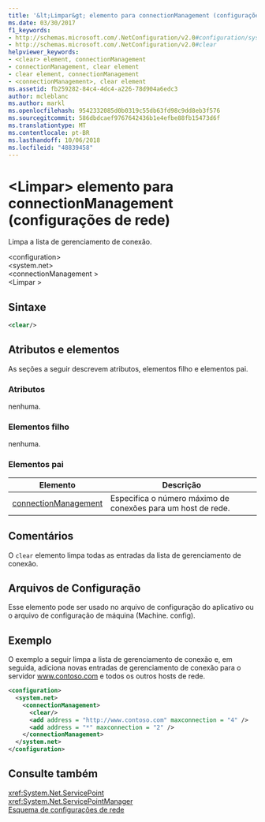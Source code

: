 ```yaml
---
title: '&lt;Limpar&gt; elemento para connectionManagement (configurações de rede)'
ms.date: 03/30/2017
f1_keywords:
- http://schemas.microsoft.com/.NetConfiguration/v2.0#configuration/system.net/connectionManagement/clear
- http://schemas.microsoft.com/.NetConfiguration/v2.0#clear
helpviewer_keywords:
- <clear> element, connectionManagement
- connectionManagement, clear element
- clear element, connectionManagement
- <connectionManagement>, clear element
ms.assetid: fb259282-84c4-4dc4-a226-78d904a6edc3
author: mcleblanc
ms.author: markl
ms.openlocfilehash: 9542332085d0b0319c55db63fd98c9dd8eb3f576
ms.sourcegitcommit: 586dbdcaef9767642436b1e4efbe88fb15473d6f
ms.translationtype: MT
ms.contentlocale: pt-BR
ms.lasthandoff: 10/06/2018
ms.locfileid: "48839458"
---
```

# <a name="ltcleargt-element-for-connectionmanagement-network-settings"></a>&lt;Limpar&gt; elemento para connectionManagement (configurações de rede)
Limpa a lista de gerenciamento de conexão.  
  
 \<configuration>  
\<system.net>  
\<connectionManagement >  
\<Limpar >  
  
## <a name="syntax"></a>Sintaxe  
  
```xml  
<clear/>  
```  
  
## <a name="attributes-and-elements"></a>Atributos e elementos  
 As seções a seguir descrevem atributos, elementos filho e elementos pai.  
  
### <a name="attributes"></a>Atributos  
 nenhuma.  
  
### <a name="child-elements"></a>Elementos filho  
 nenhuma.  
  
### <a name="parent-elements"></a>Elementos pai  
  
|**Elemento**|**Descrição**|  
|-----------------|---------------------|  
|[connectionManagement](../../../../../docs/framework/configure-apps/file-schema/network/connectionmanagement-element-network-settings.md)|Especifica o número máximo de conexões para um host de rede.|  
  
## <a name="remarks"></a>Comentários  
 O `clear` elemento limpa todas as entradas da lista de gerenciamento de conexão.  
  
## <a name="configuration-files"></a>Arquivos de Configuração  
 Esse elemento pode ser usado no arquivo de configuração do aplicativo ou o arquivo de configuração de máquina (Machine. config).  
  
## <a name="example"></a>Exemplo  
 O exemplo a seguir limpa a lista de gerenciamento de conexão e, em seguida, adiciona novas entradas de gerenciamento de conexão para o servidor www.contoso.com e todos os outros hosts de rede.  
  
```xml  
<configuration>  
  <system.net>  
    <connectionManagement>  
      <clear/>  
      <add address = "http://www.contoso.com" maxconnection = "4" />  
      <add address = "*" maxconnection = "2" />  
    </connectionManagement>  
  </system.net>  
</configuration>  
```  
  
## <a name="see-also"></a>Consulte também  
 <xref:System.Net.ServicePoint>  
 <xref:System.Net.ServicePointManager>  
 [Esquema de configurações de rede](../../../../../docs/framework/configure-apps/file-schema/network/index.md)
